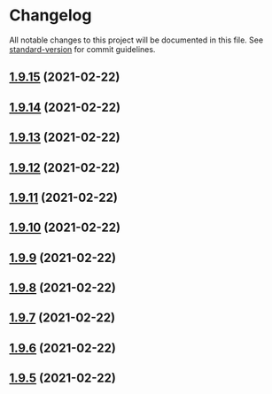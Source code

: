 # Changelog

All notable changes to this project will be documented in this file. See [standard-version](https://github.com/conventional-changelog/standard-version) for commit guidelines.

## [1.9.15](https://github.com/HaiRongHaHA/moonlit-night/compare/v1.9.14...v1.9.15) (2021-02-22)



## [1.9.14](https://github.com/HaiRongHaHA/moonlit-night/compare/v1.9.13...v1.9.14) (2021-02-22)



## [1.9.13](https://github.com/HaiRongHaHA/moonlit-night/compare/v1.9.12...v1.9.13) (2021-02-22)



## [1.9.12](https://github.com/HaiRongHaHA/moonlit-night/compare/v1.9.11...v1.9.12) (2021-02-22)



## [1.9.11](https://github.com/HaiRongHaHA/moonlit-night/compare/v1.9.10...v1.9.11) (2021-02-22)



## [1.9.10](https://github.com/HaiRongHaHA/moonlit-night/compare/v1.9.9...v1.9.10) (2021-02-22)



## [1.9.9](https://github.com/HaiRongHaHA/moonlit-night/compare/v1.9.8...v1.9.9) (2021-02-22)



## [1.9.8](https://github.com/HaiRongHaHA/moonlit-night/compare/v1.9.7...v1.9.8) (2021-02-22)



## [1.9.7](https://github.com/HaiRongHaHA/moonlit-night/compare/v1.9.6...v1.9.7) (2021-02-22)



## [1.9.6](https://github.com/HaiRongHaHA/moonlit-night/compare/v1.9.5...v1.9.6) (2021-02-22)



## [1.9.5](https://github.com/HaiRongHaHA/moonlit-night/compare/v1.9.4...v1.9.5) (2021-02-22)

